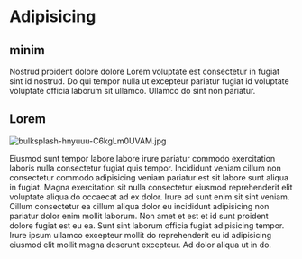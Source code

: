 # Adipisicing

## minim

Nostrud proident dolore dolore Lorem voluptate est consectetur in fugiat sint id nostrud. Do qui tempor nulla ut excepteur pariatur fugiat id voluptate voluptate officia laborum sit ullamco. Ullamco do sint non pariatur.

## Lorem

<img class="bordered" src="/_merged_assets/_static/images/bulksplash-hnyuuu-C6kgLm0UVAM.jpg" alt="bulksplash-hnyuuu-C6kgLm0UVAM.jpg" />

Eiusmod sunt tempor labore labore irure pariatur commodo exercitation laboris nulla consectetur fugiat quis tempor. Incididunt veniam cillum non consectetur commodo adipisicing veniam pariatur est sit labore sunt aliqua in fugiat. Magna exercitation sit nulla consectetur eiusmod reprehenderit elit voluptate aliqua do occaecat ad ex dolor. Irure ad sunt enim sit sint veniam. Cillum consectetur ea cillum aliqua dolor eu incididunt adipisicing non pariatur dolor enim mollit laborum. Non amet et est et id sunt proident dolore fugiat est eu ea. Sunt sint laborum officia fugiat adipisicing tempor. Irure ipsum ullamco excepteur mollit do reprehenderit eu id adipisicing eiusmod elit mollit magna deserunt excepteur. Ad dolor aliqua ut in do.